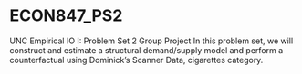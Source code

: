 # ECON847_PS2
UNC Empirical IO I: Problem Set 2 Group Project
In this problem set, we will construct and estimate a structural demand/supply model and perform a counterfactual using Dominick’s Scanner Data, cigarettes category.
